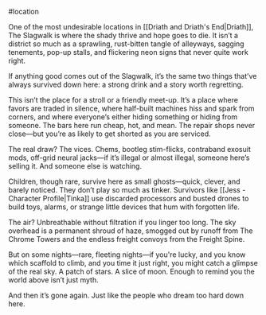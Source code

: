 
#location 

One of the most undesirable locations in [[Driath and Driath's End|Driath]], The Slagwalk is where the shady thrive and hope goes to die. It isn’t a district so much as a sprawling, rust-bitten tangle of alleyways, sagging tenements, pop-up stalls, and flickering neon signs that never quite work right.

If anything good comes out of the Slagwalk, it’s the same two things that’ve always survived down here: a strong drink and a story worth regretting.

This isn’t the place for a stroll or a friendly meet-up. It’s a place where favors are traded in silence, where half-built machines hiss and spark from corners, and where everyone’s either hiding something or hiding from someone. The bars here run cheap, hot, and mean. The repair shops never close—but you’re as likely to get shorted as you are serviced.

The real draw? The vices. Chems, bootleg stim-flicks, contraband exosuit mods, off-grid neural jacks—if it’s illegal or almost illegal, someone here’s selling it. And someone else is watching.

Children, though rare, survive here as small ghosts—quick, clever, and barely noticed. They don’t play so much as tinker. Survivors like [[Jess - Character Profile|Tinka]] use discarded processors and busted drones to build toys, alarms, or strange little devices that hum with forgotten life.

The air? Unbreathable without filtration if you linger too long. The sky overhead is a permanent shroud of haze, smogged out by runoff from The Chrome Towers and the endless freight convoys from the Freight Spine.

But on some nights—rare, fleeting nights—if you're lucky, and you know which scaffold to climb, and you time it just right, you might catch a glimpse of the real sky.
A patch of stars. A slice of moon. Enough to remind you the world above isn’t just myth.

And then it’s gone again.
Just like the people who dream too hard down here.
